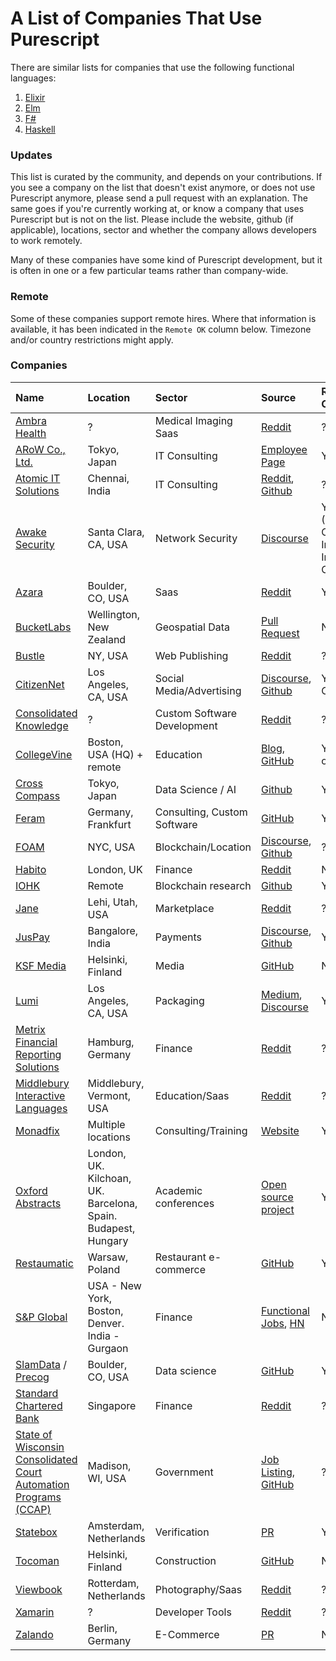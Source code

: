 # A List of Companies That Use Purescript

There are similar lists for companies that use the following functional languages:

1. [Elixir](https://github.com/beam-community/elixir-companies)
2. [Elm](https://github.com/jah2488/elm-companies)
3. [F#](https://github.com/Kavignon/fsharp-companies)
4. [Haskell](https://github.com/erkmos/haskell-companies)

### Updates
This list is curated by the community, and depends on your contributions. If you see a company on the list that doesn't exist anymore, or does not use Purescript anymore, please send a pull request with an explanation. The same goes if you're currently working at, or know a company that uses Purescript but is not on the list. Please include the website, github (if applicable), locations, sector and whether the company allows developers to work remotely.

Many of these companies have some kind of Purescript development, but it is often in one or a few particular teams rather than company-wide.

### Remote

Some of these companies support remote hires. Where that information is available, it has been indicated in the `Remote OK` column below. Timezone and/or country restrictions might apply.

### Companies

| Name | Location | Sector | Source | Remote OK? |
| :--- | :------- | :----- | :----- | :--------- |
[Ambra Health](https://ambrahealth.com) | ? | Medical Imaging Saas | [Reddit](https://www.reddit.com/r/purescript/comments/3mzotb/using_purescript_for_work/cvji3oy/) | ?
[ARoW Co., Ltd.](https://arow.info/index-en.html) | Tokyo, Japan | IT Consulting | [Employee Page](https://functor.tokyo/about) | Yes
[Atomic IT Solutions](http://atomicits.com/) | Chennai, India | IT Consulting | [Reddit](https://www.reddit.com/r/purescript/comments/63n18c/what_are_you_using_purescript_for/djlfw7a/), [Github](https://github.com/atomicits) | ?
[Awake Security](http://awakesecurity.com) | Santa Clara, CA, USA | Network Security | [Discourse](https://discourse.purescript.org/t/ui-developer-position-at-awake-security-acquired-by-arista/1943) | Yes (US, Canada, India, Ireland Only)
[Azara](https://www.azara.io) | Boulder, CO, USA | Saas | [Reddit](https://www.reddit.com/r/purescript/comments/828nex/azara_is_hiring/) | Yes
[BucketLabs](http://www.bucketlabs.nz/) | Wellington, New Zealand | Geospatial Data | [Pull Request](https://github.com/ajnsit/purescript-companies/pull/5#issuecomment-475827505) | No
[Bustle](https://bustle.company/) | NY, USA | Web Publishing | [Reddit](https://www.reddit.com/r/purescript/comments/53r4v7/using_purescript_for_work_sept_16/d7w09gw/) | ?
[CitizenNet](https://citizennet.com/) | Los Angeles, CA, USA | Social Media/Advertising | [Discourse](https://discourse.purescript.org/t/do-you-have-a-purescript-app-in-production/20/4), [Github](https://github.com/citizennet?language=purescript) | Yes (US Only)
[Consolidated Knowledge](https://knledg.com/) | ? | Custom Software Development | [Reddit](https://www.reddit.com/r/purescript/comments/53r4v7/using_purescript_for_work_sept_16/d7vz94t/) | ?
[CollegeVine](https://collegevine.com/) | Boston, USA (HQ) + remote | Education | [Blog](https://medium.com/collegevine-engineering), [GitHub](https://github.com/collegevine?language=purescript) | Yes (US only)
[Cross Compass](https://www.cross-compass.com/en/front-page/) | Tokyo, Japan | Data Science / AI | [Github](https://github.com/xc-jp) | Yes
[Feram](https://www.feram.io) | Germany, Frankfurt | Consulting, Custom Software | [GitHub](https://github.com/feramhq?language=purescript) | Yes
[FOAM](https://foam.space/) | NYC, USA | Blockchain/Location | [Discourse](https://discourse.purescript.org/t/do-you-have-a-purescript-app-in-production/20/3), [Github](https://github.com/f-o-a-m?language=purescript) | ?
[Habito](https://www.habito.com/) | London, UK | Finance | [Reddit](https://www.reddit.com/r/haskell/comments/5ygeke/job_ad_fullstack_haskellpurescript_developer_in/) | No
[IOHK](https://iohk.io) | Remote | Blockchain research | [Github](https://github.com/input-output-hk)| Yes
[Jane](https://jane.com) | Lehi, Utah, USA | Marketplace | [Reddit](https://www.reddit.com/r/purescript/comments/53r4v7/using_purescript_for_work_sept_16/d7vyjmy/) | ?
[JusPay](https://juspay.in/) | Bangalore, India | Payments | [Discourse](https://discourse.purescript.org/t/do-you-have-a-purescript-app-in-production/20/5), [Github](https://github.com/juspay?language=purescript) | Yes
[KSF Media](https://www.hbl.fi/) | Helsinki, Finland | Media | [GitHub](https://github.com/KSF-Media/affresco) | No
[Lumi](https://www.lumi.com) | Los Angeles, CA, USA | Packaging | [Medium](https://medium.com/fuzzy-sharp/purescript-and-haskell-at-lumi-7e8e2b16fb13), [Discourse](https://discourse.purescript.org/t/do-you-have-a-purescript-app-in-production/20/2) | Yes
[Metrix Financial Reporting Solutions](http://metrix-financial-reporting-solutions.de/) | Hamburg, Germany | Finance | [Reddit](https://www.reddit.com/r/purescript/comments/53r4v7/using_purescript_for_work_sept_16/d7xaniu/) | ?
[Middlebury Interactive Languages](http://www.middleburyinteractive.com/) | Middlebury, Vermont, USA | Education/Saas | [Reddit](https://www.reddit.com/r/purescript/comments/3mzotb/using_purescript_for_work/cvkerae/) | ?
[Monadfix](https://monadfix.io) | Multiple locations | Consulting/Training | [Website](https://monadfix.io) | Yes
[Oxford Abstracts](https://oxfordabstracts.com) | London, UK. Kilchoan, UK. Barcelona, Spain. Budapest, Hungary | Academic conferences | [Open source project](https://github.com/OxfordAbstracts/purescript-graphql-client) | Yes
[Restaumatic](https://www.restaumatic.com/en/) | Warsaw, Poland | Restaurant e-commerce | [GitHub](https://github.com/restaumatic?language=purescript) | Yes
[S&P Global](http://www.spglobal.com) | USA - New York, Boston, Denver. India - Gurgaon | Finance | [Functional Jobs](https://web.archive.org/web/20180116174033/https://functionaljobs.com/jobs/9056-software-developer-all-levels-at-sp-global), [HN](https://news.ycombinator.com/item?id=16062505) | No
[SlamData](https://slamdata.com) / [Precog](https://precog.com/) | Boulder, CO, USA | Data science | [GitHub](https://github.com/slamdata?language=purescript) | Yes
[Standard Chartered Bank](https://sc.com) | Singapore | Finance | [Reddit](https://www.reddit.com/r/purescript/comments/610quy/hiring_purescript_ui_developers_for_haskell/) | ?
[State of Wisconsin Consolidated Court Automation Programs (CCAP)](https://www.wicourts.gov/courts/offices/ccap.htm) | Madison, WI, USA | Government | [Job Listing](https://wisc.jobs/public/print_view.asp?jobid=93347&annoid=93833), [GitHub](https://github.com/ccap/purescript-ccap-codegen) | ?
[Statebox](https://statebox.io) | Amsterdam, Netherlands | Verification | [PR](https://github.com/ajnsit/purescript-companies/pull/9) | Yes
[Tocoman](https://tocoman.fi) | Helsinki, Finland | Construction | [GitHub](https://github.com/tocoman/spacchetti) | No
[Viewbook](https://viewbook.com/) | Rotterdam, Netherlands | Photography/Saas | [Reddit](https://www.reddit.com/r/purescript/comments/53r4v7/using_purescript_for_work_sept_16/d8qlsn6/) | ?
[Xamarin](http://xamarin.com/) | ? | Developer Tools | [Reddit](https://www.reddit.com/r/purescript/comments/3mzotb/using_purescript_for_work/cvjkbz2/) | ?
[Zalando](https://zalando.de) | Berlin, Germany | E-Commerce | [PR](https://github.com/ajnsit/purescript-companies/pull/8) | No

